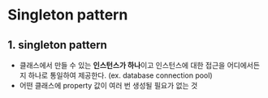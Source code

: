 # Singleton pattern

## 1. singleton pattern
* 클래스에서 만들 수 있는 **인스턴스가 하나**이고 인스턴스에 대한 접근을 어디에서든지 하나로 통일하여 제공한다. (ex. database connection pool)
* 어떤 클래스에 property 값이 여러 번 생성될 필요가 없는 것